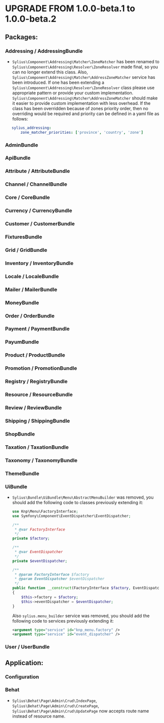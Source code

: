 # UPGRADE FROM 1.0.0-beta.1 to 1.0.0-beta.2

## Packages:

### Addressing / AddressingBundle

* `Sylius\Component\Addressing\Matcher\ZoneMatcher` has been renamed to `Sylius\Component\Addressing\Resolver\ZoneResolver` made final, so you can no longer extend this class. 
Also, `Sylius\Component\Addressing\Matcher\AddressZoneMatcher` service has been introduced.
 If one has been extending a `Sylius\Component\Addressing\Resolver\ZoneResolver` class please use appropriate pattern or provide your custom implementation. 
 `Sylius\Component\Addressing\Matcher\AddressZoneMatcher` should make it easier to provide custom implementation with less overhead. 
 If the class has been overridden because of zones priority order, then no overriding would be required and priority can be defined in a yaml file as follows:
 ```yml
    sylius_addressing:
        zone_matcher_priorities: ['province', 'country', 'zone']
 ```

### AdminBundle

### ApiBundle

### Attribute / AttributeBundle

### Channel / ChannelBundle

### Core / CoreBundle

### Currency / CurrencyBundle

### Customer / CustomerBundle

### FixturesBundle

### Grid / GridBundle

### Inventory / InventoryBundle

### Locale / LocaleBundle

### Mailer / MailerBundle

### MoneyBundle

### Order / OrderBundle

### Payment / PaymentBundle

### PayumBundle

### Product / ProductBundle

### Promotion / PromotionBundle

### Registry / RegistryBundle

### Resource / ResourceBundle

### Review / ReviewBundle

### Shipping / ShippingBundle

### ShopBundle

### Taxation / TaxationBundle

### Taxonomy / TaxonomyBundle

### ThemeBundle

### UiBundle

* `Sylius\Bundle\UiBundle\Menu\AbstractMenuBuilder` was removed, you should add the following code to classes previously extending it:
  
  ```php
  use Knp\Menu\FactoryInterface;
  use Symfony\Component\EventDispatcher\EventDispatcher;
  
  /**
   * @var FactoryInterface
   */
  private $factory;
  
  /**
   * @var EventDispatcher
   */
  private $eventDispatcher;
  
  /**
   * @param FactoryInterface $factory
   * @param EventDispatcher $eventDispatcher
   */
  public function __construct(FactoryInterface $factory, EventDispatcher $eventDispatcher)
  {
      $this->factory = $factory;
      $this->eventDispatcher = $eventDispatcher;
  }
  ```
  
  Also `sylius.menu_builder` service was removed, you should add the following code to services previously extending it:
  
  ```xml
  <argument type="service" id="knp_menu.factory" />
  <argument type="service" id="event_dispatcher" />
  ```

### User / UserBundle

## Application:

### Configuration

### Behat

* `Sylius\Behat\Page\Admin\Crud\IndexPage`, `Sylius\Behat\Page\Admin\Crud\CreatePage`, `Sylius\Behat\Page\Admin\Crud\UpdatePage` now accepts route name instead of resource name.
